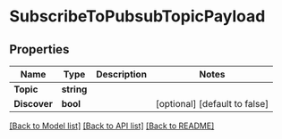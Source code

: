 # SubscribeToPubsubTopicPayload

## Properties
Name | Type | Description | Notes
------------ | ------------- | ------------- | -------------
**Topic** | **string** |  | 
**Discover** | **bool** |  | [optional] [default to false]

[[Back to Model list]](../README.md#documentation-for-models) [[Back to API list]](../README.md#documentation-for-api-endpoints) [[Back to README]](../README.md)


